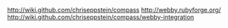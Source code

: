 http://wiki.github.com/chriseppstein/compass
http://webby.rubyforge.org/
http://wiki.github.com/chriseppstein/compass/webby-integration

